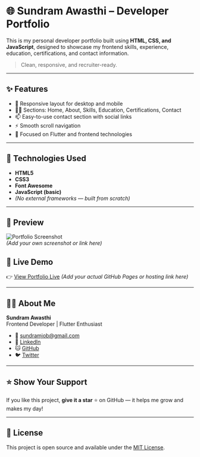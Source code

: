 # 🌐 Sundram Awasthi – Developer Portfolio

This is my personal developer portfolio built using **HTML, CSS, and JavaScript**, designed to showcase my frontend skills, experience, education, certifications, and contact information.

> Clean, responsive, and recruiter-ready.

---

## ✨ Features

- 📌 Responsive layout for desktop and mobile
- 🧑‍💻 Sections: Home, About, Skills, Education, Certifications, Contact
- 📫 Easy-to-use contact section with social links
- ⚡ Smooth scroll navigation
- 🎯 Focused on Flutter and frontend technologies

---

## 🚀 Technologies Used

- **HTML5**
- **CSS3**
- **Font Awesome**
- **JavaScript (basic)**
- _(No external frameworks — built from scratch)_

---

## 📸 Preview

![Portfolio Screenshot]("screenshot.png")  
_(Add your own screenshot or link here)_

## 🔗 Live Demo

👉 [View Portfolio Live](https://sundramportfolios.netlify.app/) _(Add your actual GitHub Pages or hosting link here)_

---

## 🧑‍💼 About Me

**Sundram Awasthi**  
Frontend Developer | Flutter Enthusiast

- 📧 sundramjob@gmail.com
- 💼 [LinkedIn](https://www.linkedin.com/in/sundram-awasthi-97603b20b/)
- 🐱 [GitHub](https://github.com/sundaramawasthi)
- 🐦 [Twitter](https://twitter.com/SundaramThe)

---

## ⭐️ Show Your Support

If you like this project, **give it a star** ⭐ on GitHub — it helps me grow and makes my day!

---

## 📜 License

This project is open source and available under the [MIT License](LICENSE).
